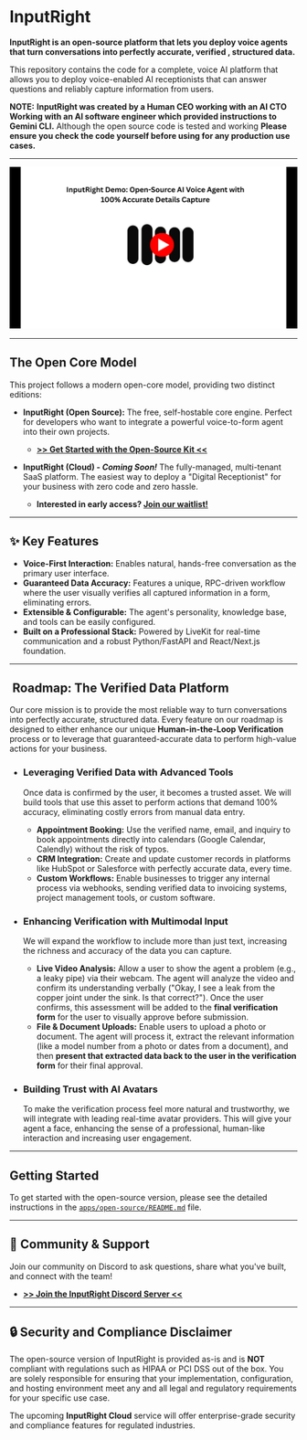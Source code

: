 # InputRight

**InputRight is an open-source platform that lets you deploy voice agents that turn conversations into perfectly accurate, verified , structured data.**

This repository contains the code for a complete, voice AI platform that allows you to deploy voice-enabled AI receptionists that can answer questions and reliably capture information from users.

**NOTE:** **InputRight was created by a Human CEO working with an AI CTO Working with an AI software engineer which provided instructions to Gemini CLI.** Although the open source code is tested and working **Please ensure you check the code yourself before using for any production use cases.**

---

[![InputRight Demo Video](./.github/assets/demo-thumbnail.png)](https://www.youtube.com/watch?v=unc9YS0cvdg)

---

##  The Open Core Model

This project follows a modern open-core model, providing two distinct editions:

*   **InputRight (Open Source):** The free, self-hostable core engine. Perfect for developers who want to integrate a powerful voice-to-form agent into their own projects.
    *   **[>> Get Started with the Open-Source Kit <<](./apps/open-source/README.md)**

*   **InputRight (Cloud) - *Coming Soon!*** The fully-managed, multi-tenant SaaS platform. The easiest way to deploy a "Digital Receptionist" for your business with zero code and zero hassle.
    *   **Interested in early access? [Join our waitlist!](https://inputright.com/)**

---

## ✨ Key Features

*   **Voice-First Interaction:** Enables natural, hands-free conversation as the primary user interface.
*   **Guaranteed Data Accuracy:** Features a unique, RPC-driven workflow where the user visually verifies all captured information in a form, eliminating errors.
*   **Extensible & Configurable:** The agent's personality, knowledge base, and tools can be easily configured.
*   **Built on a Professional Stack:** Powered by LiveKit for real-time communication and a robust Python/FastAPI and React/Next.js foundation.

---

## ️ Roadmap: The Verified Data Platform

Our core mission is to provide the most reliable way to turn conversations into perfectly accurate, structured data. Every feature on our roadmap is designed to either enhance our unique **Human-in-the-Loop Verification** process or to leverage that guaranteed-accurate data to perform high-value actions for your business.

*   ### **Leveraging Verified Data with Advanced Tools**
    Once data is confirmed by the user, it becomes a trusted asset. We will build tools that use this asset to perform actions that demand 100% accuracy, eliminating costly errors from manual data entry.
    *   **Appointment Booking:** Use the verified name, email, and inquiry to book appointments directly into calendars (Google Calendar, Calendly) without the risk of typos.
    *   **CRM Integration:** Create and update customer records in platforms like HubSpot or Salesforce with perfectly accurate data, every time.
    *   **Custom Workflows:** Enable businesses to trigger any internal process via webhooks, sending verified data to invoicing systems, project management tools, or custom software.

*   ### **Enhancing Verification with Multimodal Input**
    We will expand the workflow to include more than just text, increasing the richness and accuracy of the data you can capture.
    *   **Live Video Analysis:** Allow a user to show the agent a problem (e.g., a leaky pipe) via their webcam. The agent will analyze the video and confirm its understanding verbally ("Okay, I see a leak from the copper joint under the sink. Is that correct?"). Once the user confirms, this assessment will be added to the **final verification form** for the user to visually approve before submission.
    *   **File & Document Uploads:** Enable users to upload a photo or document. The agent will process it, extract the relevant information (like a model number from a photo or dates from a document), and then **present that extracted data back to the user in the verification form** for their final approval.

*   ### **Building Trust with AI Avatars**
    To make the verification process feel more natural and trustworthy, we will integrate with leading real-time avatar providers. This will give your agent a face, enhancing the sense of a professional, human-like interaction and increasing user engagement.

---

##  Getting Started

To get started with the open-source version, please see the detailed instructions in the [`apps/open-source/README.md`](./apps/open-source/README.md) file.

---

## 💬 Community & Support

Join our community on Discord to ask questions, share what you've built, and connect with the team!

*   **[>> Join the InputRight Discord Server <<](https://discord.gg/btqHQek3Pr)**

---

## 🔒 Security and Compliance Disclaimer

The open-source version of InputRight is provided as-is and is **NOT** compliant with regulations such as HIPAA or PCI DSS out of the box. You are solely responsible for ensuring that your implementation, configuration, and hosting environment meet any and all legal and regulatory requirements for your specific use case.

The upcoming **InputRight Cloud** service will offer enterprise-grade security and compliance features for regulated industries.
